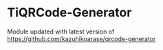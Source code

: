 # TiQRCode-Generator

 Module updated with latest version of https://github.com/kazuhikoarase/qrcode-generator
 
